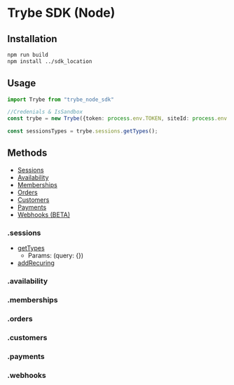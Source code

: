# Trybe SDK (Node)

## Installation
```bash
npm run build
npm install ../sdk_location
```

## Usage

```typescript
import Trybe from "trybe_node_sdk"

//Credenials & IsSandbox
const trybe = new Trybe({token: process.env.TOKEN, siteId: process.env.SITE_ID}, false);

const sessionsTypes = trybe.sessions.getTypes();

```

## Methods

- [Sessions](#.sessions)
- [Availability](#.availability)
- [Memberships](#.memberships)
- [Orders](#.orders)
- [Customers](#.customers)
- [Payments](#.payments)
- [Webhooks (BETA)](#.webhooks)


### .sessions

- [getTypes](https://openapi.try.be/#operation/sessionTypeIndex)
  - Params: (query: {})
- [addRecuring](https://openapi.try.be/#operation/sessionRecurrenceGroupStore)

### .availability

### .memberships

### .orders

### .customers

### .payments

### .webhooks

